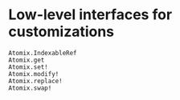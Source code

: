 # Low-level interfaces for customizations

```@docs
Atomix.IndexableRef
Atomix.get
Atomix.set!
Atomix.modify!
Atomix.replace!
Atomix.swap!
```
